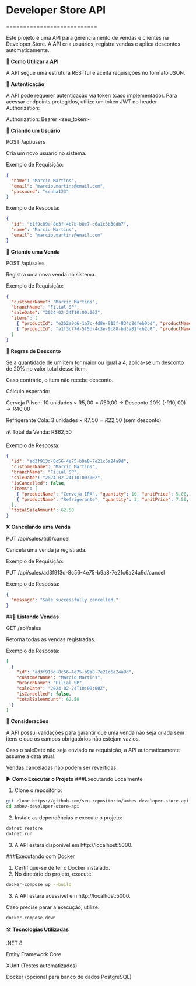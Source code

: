 # Developer Store API
===========================

Este projeto é uma API para gerenciamento de vendas e clientes na Developer Store. A API cria usuários, registra vendas e aplica descontos automaticamente.

🚀 **Como Utilizar a API**

A API segue uma estrutura RESTful e aceita requisições no formato JSON.

🔐 **Autenticação**

A API pode requerer autenticação via token (caso implementado). Para acessar endpoints protegidos, utilize um token JWT no header Authorization:

Authorization: Bearer <seu_token>

🧑 **Criando um Usuário**

POST /api/users

Cria um novo usuário no sistema.

Exemplo de Requisição:

```json
{
  "name": "Marcio Martins",
  "email": "marcio.martins@email.com",
  "password": "senha123"
}
```

Exemplo de Resposta:

```json
{
  "id": "b1f9c89a-8e3f-4b7b-b0e7-c6a1c3b30db7",
  "name": "Marcio Martins",
  "email": "marcio.martins@email.com"
}
```

🛒 **Criando uma Venda**

POST /api/sales

Registra uma nova venda no sistema.

Exemplo de Requisição:

```json
{
  "customerName": "Marcio Martins",
  "branchName": "Filial SP",
  "saleDate": "2024-02-24T10:00:00Z",
  "items": [
    { "productId": "e2b2e9c6-1a7c-4d8e-913f-834c2dfeb0bd", "productName": "Cerveja Pilsen", "quantity": 10, "unitPrice": 5.00 },
    { "productId": "a1f3c77d-5f5d-4c3e-9c88-bd3a81fcb2c0", "productName": "Refrigerante", "quantity": 3, "unitPrice": 7.50 }
  ]
}
```

📌 **Regras de Desconto**

Se a quantidade de um item for maior ou igual a 4, aplica-se um desconto de 20% no valor total desse item.

Caso contrário, o item não recebe desconto.

Cálculo esperado:

Cerveja Pilsen: 10 unidades × R$5,00 = R$50,00 → Desconto 20% (-R$10,00) → R$40,00

Refrigerante Cola: 3 unidades × R$7,50 = R$22,50 (sem desconto)

💰 Total da Venda: R$62,50

Exemplo de Resposta:

```json
{
  "id": "ad3f913d-8c56-4e75-b9a8-7e21c6a24a9d",
  "customerName": "Marcio Martins",
  "branchName": "Filial SP",
  "saleDate": "2024-02-24T10:00:00Z",
  "isCancelled": false,
  "items": [
    { "productName": "Cerveja IPA", "quantity": 10, "unitPrice": 5.00, "discount": 10.00, "totalItemAmount": 40.00 },
    { "productName": "Refrigerante", "quantity": 3, "unitPrice": 7.50, "discount": 0.00, "totalItemAmount": 22.50 }
  ],
  "totalSaleAmount": 62.50
}
```

❌ **Cancelando uma Venda**

PUT /api/sales/{id}/cancel

Cancela uma venda já registrada.

Exemplo de Requisição:

PUT /api/sales/ad3f913d-8c56-4e75-b9a8-7e21c6a24a9d/cancel

Exemplo de Resposta:

```json
{
  "message": "Sale successfully cancelled."
}
```

##📜 **Listando Vendas**

GET /api/sales

Retorna todas as vendas registradas.

Exemplo de Resposta:

```json
[
  {
    "id": "ad3f913d-8c56-4e75-b9a8-7e21c6a24a9d",
    "customerName": "Marcio Martins",
    "branchName": "Filial SP",
    "saleDate": "2024-02-24T10:00:00Z",
    "isCancelled": false,
    "totalSaleAmount": 62.50
  }
]
```

📌 **Considerações**

A API possui validações para garantir que uma venda não seja criada sem itens e que os campos obrigatórios não estejam vazios.

Caso o saleDate não seja enviado na requisição, a API automaticamente assume a data atual.

Vendas canceladas não podem ser revertidas.

▶️ **Como Executar o Projeto**
###Executando Localmente

1. Clone o repositório:
```sh
git clone https://github.com/seu-repositorio/ambev-developer-store-api.git
cd ambev-developer-store-api
```
2. Instale as dependências e execute o projeto:
```sh
dotnet restore
dotnet run
```
3. A API estará disponível em http://localhost:5000.

###Executando com Docker

1. Certifique-se de ter o Docker instalado.
2. No diretório do projeto, execute:
```sh
docker-compose up --build
```
3. A API estará acessível em http://localhost:5000.

Caso precise parar a execução, utilize:
```sh
docker-compose down
```

🛠 **Tecnologias Utilizadas**

.NET 8

Entity Framework Core

XUnit (Testes automatizados)

Docker (opcional para banco de dados PostgreSQL)

